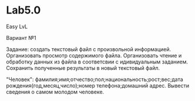 # Lab5.0
Easy LvL

Вариант №1 

Задание: создать текстовый файл с произвольной информацией. Организовать просмотр содержимого файла. Организовать чтение и обработку данных
из файла в соответсвии с идивидуальным заданием. Сохранить полученные результаты в новый текстовый файл.

"Человек":
фамилия;имя;отчество;пол;национальность;рост;вес;дата рождения(год,месяц,число);номер телефона;домашний адрес.
Вывести сведения о самом молодом человеке.
